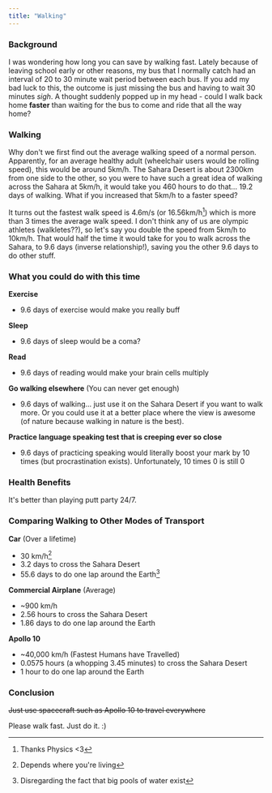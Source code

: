 ```yaml
---
title: "Walking"
---
```


### Background

I was wondering how long you can save by walking fast. Lately because of leaving school early or other reasons, my bus that I normally catch had an interval of 20 to 30 minute wait period between each bus. If you add my bad luck to this, the outcome is just missing the bus and having to wait 30 minutes *sigh*. A thought suddenly popped up in my head - could I walk back home **faster** than waiting for the bus to come and ride that all the way home?

### Walking

Why don't we first find out the average walking speed of a normal person. Apparently, for an average healthy adult (wheelchair users would be rolling speed), this would be around 5km/h. The Sahara Desert is about 2300km from one side to the other, so you were to have such a great idea of walking across the Sahara at 5km/h, it would take you 460 hours to do that... 19.2 days of walking. What if you increased that 5km/h to a faster speed?

It turns out the fastest walk speed is 4.6m/s (or 16.56km/h[^1]) which is more than 3 times the average walk speed. I don't think any of us are olympic athletes (walkletes??), so let's say you double the speed from 5km/h to 10km/h. That would half the time it would take for you to walk across the Sahara, to 9.6 days (inverse relationship!), saving you the other 9.6 days to do other stuff.

### What you could do with this time

**Exercise**
- 9.6 days of exercise would make you really buff

**Sleep**
- 9.6 days of sleep would be a coma?

**Read**
- 9.6 days of reading would make your brain cells multiply

**Go walking elsewhere** (You can never get enough)
- 9.6 days of walking... just use it on the Sahara Desert if you want to walk more. Or you could use it at a better place where the view is awesome (of nature because walking in nature is the best).

**Practice language speaking test that is creeping ever so close**
- 9.6 days of practicing speaking would literally boost your mark by 10 times (but procrastination exists). Unfortunately, 10 times 0 is still 0

### Health Benefits

It's better than playing putt party 24/7.

### Comparing Walking to Other Modes of Transport

**Car** (Over a lifetime)
- 30 km/h[^2]
- 3.2 days to cross the Sahara Desert
- 55.6 days to do one lap around the Earth[^3]

**Commercial Airplane** (Average)
- ~900 km/h
- 2.56 hours to cross the Sahara Desert
- 1.86 days to do one lap around the Earth

**Apollo 10**
- ~40,000 km/h (Fastest Humans have Travelled)
- 0.0575 hours (a whopping 3.45 minutes) to cross the Sahara Desert
- 1 hour to do one lap around the Earth

### Conclusion

~~Just use spacecraft such as Apollo 10 to travel everywhere~~

Please walk fast. Just do it. :)



[^1]: Thanks Physics <3
[^2]: Depends where you're living
[^3]: Disregarding the fact that big pools of water exist